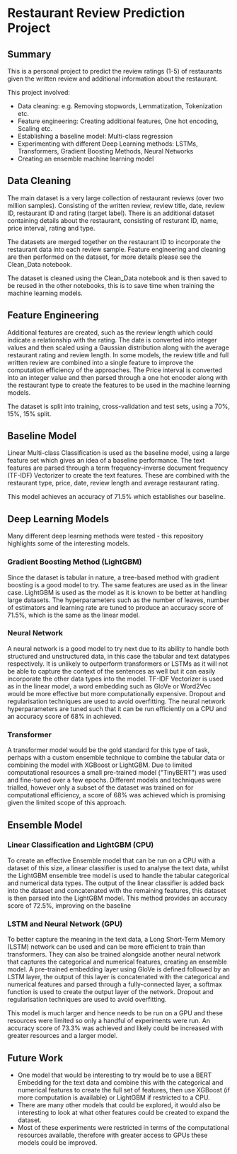 # Restaurant Review Prediction Project

## Summary
This is a personal project to predict the review ratings (1-5) of restaurants given the written review and additional information about the restaurant.

This project involved:
* Data cleaning: e.g. Removing stopwords, Lemmatization, Tokenization etc.
* Feature engineering: Creating additional features, One hot encoding, Scaling etc.
* Establishing a baseline model: Multi-class regression
* Experimenting with different Deep Learning methods: LSTMs, Transformers, Gradient Boosting Methods, Neural Networks
* Creating an ensemble machine learning model

## Data Cleaning
The main dataset is a very large collection of restaurant reviews (over two million samples). Consisting of the written review, review title, date, review ID, restaurant ID and rating (target label). There is an additional dataset containing details about the restaurant, consisting of resturant ID, name, price interval, rating and type.

The datasets are merged together on the restaurant ID to incorporate the restaurant data into each review sample. Feature engineering and cleaning are then performed on the dataset, for more details please see the Clean_Data notebook.

The dataset is cleaned using the Clean_Data notebook and is then saved to be reused in the other notebooks, this is to save time when training the machine learning models.

## Feature Engineering
Additional features are created, such as the review length which could indicate a relationship with the rating. The date is converted into integer values and then scaled using a Gaussian distribution along with the average restaurant rating and review length. In some models, the review title and full written review are combined into a single feature to improve the computation efficiency of the approaches. The Price interval is converted into an integer value and then parsed through a one hot encoder along with the restaurant type to create the features to be used in the machine learning models.

The dataset is split into training, cross-validation and test sets, using a 70%, 15%, 15% split.

## Baseline Model
Linear Multi-class Classification is used as the baseline model, using a large feature set which gives an idea of a baseline performance. The text features are parsed through a term frequency–inverse document frequency (TF-IDF) Vectorizer to create the text features. These are combined with the restaurant type, price, date, review length and average restaurant rating.

This model achieves an accuracy of 71.5% which establishes our baseline.

## Deep Learning Models
Many different deep learning methods were tested - this repository highlights some of the interesting models.

### Gradient Boosting Method (LightGBM)
Since the dataset is tabular in nature, a tree-based method with gradient boosting is a good model to try. The same features are used as in the linear case. LightGBM is used as the model as it is known to be better at handling large datasets. The hyperparameters such as the number of leaves, number of estimators and learning rate are tuned to produce an accuracy score of 71.5%, which is the same as the linear model.

### Neural Network
A neural network is a good model to try next due to its ability to handle both structured and unstructured data, in this case the tabular and text datatypes respectively. It is unlikely to outperform transformers or LSTMs as it will not be able to capture the context of the sentences as well but it can easily incorporate the other data types into the model. TF-IDF Vectorizer is used as in the linear model, a word embedding such as GloVe or Word2Vec would be more effective but more computationally expensive. Dropout and regularisation techniques are used to avoid overfitting. The neural network hyperparameters are tuned such that it can be run efficiently on a CPU and an accuracy score of 68% in achieved.

### Transformer
A transformer model would be the gold standard for this type of task, perhaps with a custom ensemble technique to combine the tabular data or combining the model with XGBoost or LightGBM. Due to limited computational resources a small pre-trained model ("TinyBERT") was used and fine-tuned over a few epochs. Different models and techniques were trialled, however only a subset of the dataset was trained on for computational efficiency, a score of 68% was achieved which is promising given the limited scope of this approach.

## Ensemble Model 

### Linear Classification and LightGBM (CPU)
To create an effective Ensemble model that can be run on a CPU with a dataset of this size, a linear classifier is used to analyse the text data, whilst the LightGBM ensemble tree model is used to handle the tabular categorical and numerical data types. The output of the linear classifier is added back into the dataset and concatenated with the remaining features, this dataset is then parsed into the LightGBM model. This method provides an accuracy score of 72.5%, improving on the baseline

### LSTM and Neural Network (GPU)
To better capture the meaning in the text data, a Long Short-Term Memory (LSTM) network can be used and can be more efficient to train than transformers. They can also be trained alongside another neural network that captures the categorical and numerical features, creating an ensemble model. A pre-trained embedding layer using GloVe is defined followed by an LSTM layer, the output of this layer is concatenated with the categorical and numerical features and parsed through a fully-connected layer, a softmax function is used to create the output layer of the network. Dropout and regularisation techniques are used to avoid overfitting.

This model is much larger and hence needs to be run on a GPU and these resources were limited so only a handful of experiments were run. An accuracy score of 73.3% was achieved and likely could be increased with greater resources and a larger model. 


## Future Work
* One model that would be interesting to try would be to use a BERT Embedding for the text data and combine this with the categorical and numerical features to create the full set of features, then use XGBoost (if more computation is available) or LightGBM if restricted to a CPU.
* There are many other models that could be explored, it would also be interesting to look at what other features could be created to expand the dataset.
* Most of these experiments were restricted in terms of the computational resources available, therefore with greater access to GPUs these models could be improved.

